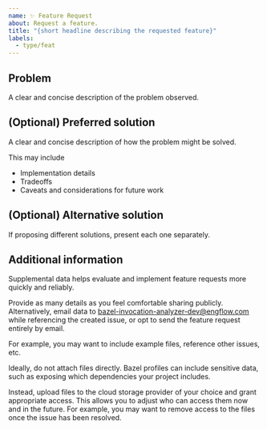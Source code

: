 ```yaml
---
name: ✨ Feature Request
about: Request a feature.
title: "{short headline describing the requested feature}"
labels:
  - type/feat
---
```


## Problem

A clear and concise description of the problem observed.

## (Optional) Preferred solution

A clear and concise description of how the problem might be solved.

This may include

- Implementation details
- Tradeoffs
- Caveats and considerations for future work

## (Optional) Alternative solution

If proposing different solutions, present each one separately.

## Additional information

Supplemental data helps evaluate and implement feature requests more quickly and reliably.

Provide as many details as you feel comfortable sharing publicly.
Alternatively, email data to <bazel-invocation-analyzer-dev@engflow.com> while referencing the
created issue, or opt to send the feature request entirely by email.

For example, you may want to include example files, reference other issues, etc.

Ideally, do not attach files directly. Bazel profiles can include sensitive data, such as exposing
which dependencies your project includes.

Instead, upload files to the cloud storage provider of your choice and grant appropriate access.
This allows you to adjust who can access them now and in the future. For example, you may want to
remove access to the files once the issue has been resolved.

